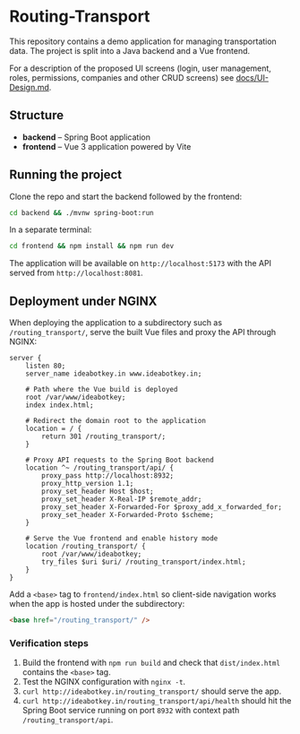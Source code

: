 # Routing-Transport

This repository contains a demo application for managing transportation data. The project is split into a Java backend and a Vue frontend.

For a description of the proposed UI screens (login, user management, roles, permissions, companies and other CRUD screens) see [docs/UI-Design.md](docs/UI-Design.md).

## Structure
- **backend** – Spring Boot application
- **frontend** – Vue 3 application powered by Vite

## Running the project
Clone the repo and start the backend followed by the frontend:
```bash
cd backend && ./mvnw spring-boot:run
```
In a separate terminal:
```bash
cd frontend && npm install && npm run dev
```

The application will be available on `http://localhost:5173` with the API served from `http://localhost:8081`.


## Deployment under NGINX

When deploying the application to a subdirectory such as `/routing_transport/`, serve the built Vue files and proxy the API through NGINX:

```
server {
    listen 80;
    server_name ideabotkey.in www.ideabotkey.in;

    # Path where the Vue build is deployed
    root /var/www/ideabotkey;
    index index.html;

    # Redirect the domain root to the application
    location = / {
        return 301 /routing_transport/;
    }

    # Proxy API requests to the Spring Boot backend
    location ^~ /routing_transport/api/ {
        proxy_pass http://localhost:8932;
        proxy_http_version 1.1;
        proxy_set_header Host $host;
        proxy_set_header X-Real-IP $remote_addr;
        proxy_set_header X-Forwarded-For $proxy_add_x_forwarded_for;
        proxy_set_header X-Forwarded-Proto $scheme;
    }

    # Serve the Vue frontend and enable history mode
    location /routing_transport/ {
        root /var/www/ideabotkey;
        try_files $uri $uri/ /routing_transport/index.html;
    }
}
```

Add a `<base>` tag to `frontend/index.html` so client-side navigation works when the app is hosted under the subdirectory:

```html
<base href="/routing_transport/" />
```

### Verification steps
1. Build the frontend with `npm run build` and check that `dist/index.html` contains the `<base>` tag.
2. Test the NGINX configuration with `nginx -t`.
3. `curl http://ideabotkey.in/routing_transport/` should serve the app.
4. `curl http://ideabotkey.in/routing_transport/api/health` should hit the Spring Boot service running on port `8932` with context path `/routing_transport/api`.
